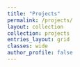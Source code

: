 ```yaml
---
title: "Projects"
permalink: /projects/
layout: collection
collection: projects
entries_layout: grid
classes: wide
author_profile: false
---
```

